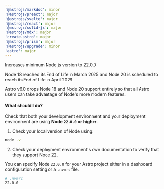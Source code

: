 ```yaml
---
'@astrojs/markdoc': minor
'@astrojs/preact': major
'@astrojs/svelte': major
'@astrojs/react': major
'@astrojs/solid-js': major
'@astrojs/mdx': major
'create-astro': major
'@astrojs/prism': major
'@astrojs/upgrade': minor
'astro': major
---
```


Increases minimum Node.js version to 22.0.0

Node 18 reached its End of Life in March 2025 and Node 20 is scheduled to reach its End of Life in April 2026.

Astro v6.0 drops Node 18 and Node 20 support entirely so that all Astro users can take advantage of Node's more modern features.

#### What should I do?

Check that both your development environment and your deployment environment are using **Node `22.0.0` or higher**.

1. Check your local version of Node using:

  ```sh
  node -v
  ```

2. Check your deployment environment's own documentation to verify that they support Node 22.

  You can specify Node `22.0.0` for your Astro project either in a dashboard configuration setting or a `.nvmrc` file.

  ```bash
  # .nvmrc
  22.0.0
  ```
